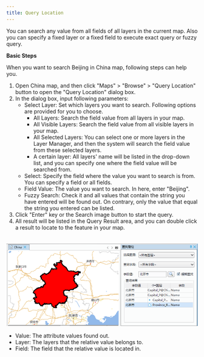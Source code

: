 ```yaml
---
title: Query Location
---
```


You can search any value from all fields of all layers in the current map. Also you can specify a fixed layer or a fixed field to execute exact query or fuzzy query.

**Basic Steps**    
  
When you want to search Beijing in China map, following steps can help you.
  
1. Open China map, and then click "Maps" > "Browse" > "Query Location" button to open the "Query Location" dialog box.
2. In the dialog box, input following parameters:
	+ Select Layer: Set which layers you want to search. Following options are provided for you to choose.
		+ All Layers: Search the field value from all layers in your map.
		+ All Visible Layers:  Search the field value from all visible layers in your map.
		+ All Selected Layers: You can select one or more layers in the Layer Manager, and then the system will search the field value from these selected layers.
		+ A certain layer: All layers' name will be listed in the drop-down list, and you can specify one where the field value will be searched from.
	+ Select: Specify the field where the value you want to search is from. You can specify a field or all fields.
	+ Field Value: The value you want to search. In here, enter "Beijing".
	+ Fuzzy Search: Check it and all values that contain the string you have entered will be found out. On contrary, only the value that equal the string you entered can be listed.
3. Click "Enter" key or the Search image button to start the query.
4. All result will be listed in the Query Result area, and you can double click a result to locate to the feature in your map.
  
  　　![](img/SearchResult.png)  

   + Value: The attribute values found out.
   + Layer: The layers that the relative value belongs to.
   + Field: The field that the relative value is located in.






  


















    
  





